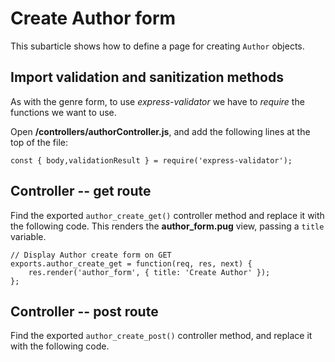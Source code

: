 # Create Author form

This subarticle shows how to define a page for creating `Author` objects.

## Import validation and sanitization methods

As with the genre form, to use *express-validator* we have to *require* the functions we want to use.

Open **/controllers/authorController.js**, and add the following lines at the top of the file:
```
const { body,validationResult } = require('express-validator');
```

## Controller -- get route

Find the exported `author_create_get()` controller method and replace it with the following code. This renders the **author_form.pug** view, passing a `title` variable.
```
// Display Author create form on GET
exports.author_create_get = function(req, res, next) {
    res.render('author_form', { title: 'Create Author' });
};
```

## Controller -- post route

Find the exported `author_create_post()` controller method, and replace it with the following code.
```
